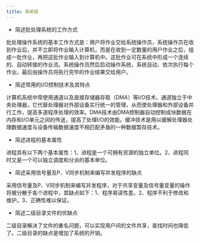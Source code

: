 ```yaml
---
title: 简单题
---
```


- 简述批处理系统的工作方式

批处理操作系统的基本工作方式是：用户将作业交给系统操作员，系统操作员在收到作业后，并不立即将作业输入计算机，而是在收到一定数量的用户作业之后，组成一批作业，再把这批作业输入到计算机中。这批作业可在系统中形成一个连续的、自动转接的作业流。系统操作员然后启动操作系统，系统自动、依次执行每个作业。最后由操作员将执行完毕的作业结果交给用户。

- 简述常用的I/O控制技术及其特点

计算机系统中常使用通道以及直接存储器存取（DMA）等I/O技术。通道独立于中央处理器，它代替处理器对外部设备实行统一的管理，从而使处理器和外部设备并行工作，提高多道程序处理的效率。DMA技术由DMA控制器自动控制成块数据在内存和I/O单元之间的传送，提高了处理I/O的效能。缓冲技术是用以缓解处理器处理数据速度与设备传输数据速度不相匹配矛盾的一种数据暂存技术。

- 简述进程的基本属性

进程具有以下两个基本属性：1、进程是一个可拥有资源的独立单位。2、进程同时又是一个可以独立调度和分派的基本单位。

- 简述采用信号量及P、V同步机制来编写并发程序的缺点

采用信号量及P、V同步机制来编写并发程序，对于共享变量及信号量变量的操作将被分散于各个进程中，其缺点如下：1、程序易读性差。2、程序不利于修改和维护。3、正确性难以保证。

- 简述二级目录文件的优缺点

二级目录解决了文件的重名问题，可以实现用户间的文件共享，查找时间也降低了。二级目录的缺点是增加了系统的开销。